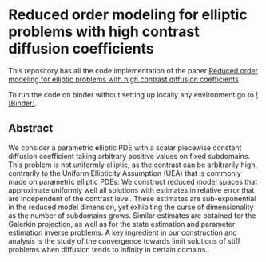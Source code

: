 # Reduced order modeling for elliptic problems with high contrast diffusion coefficients

This repository has all the code implementation of the paper 
[Reduced order modeling for elliptic problems with high contrast diffusion coefficients](https://hal.archives-ouvertes.fr/hal-03549810/document)

To run the code on binder without setting up locally any environment go to [![Binder]](https://mybinder.org/v2/gh/agussomacal/ROMHighContrast/main?labpath=%2Fsrc%2Fnotebooks%2FHighContrast.ipynb).

## Abstract
We consider a parametric elliptic PDE with a scalar piecewise constant diffusion coefficient taking arbitrary positive values  on fixed subdomains. This problem is not uniformly elliptic, as the contrast can be arbitrarily high, contrarily to the Uniform Ellipticity Assumption (UEA) that is commonly made on parametric elliptic PDEs. We construct reduced model spaces that approximate uniformly well all solutions with estimates in relative error that are independent of the contrast level. These estimates are sub-exponential in the reduced model dimension, yet exhibiting the curse of dimensionality as the number of subdomains grows. Similar estimates are obtained for the Galerkin projection, as well as for the state estimation and parameter estimation inverse problems.  A key ingredient in our construction and analysis is the study of the convergence towards limit solutions of stiff problems when diffusion tends to  infinity in certain domains.

